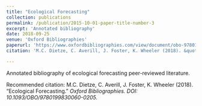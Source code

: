 ```yaml
---
title: "Ecological Forecasting"
collection: publications
permalink: /publication/2015-10-01-paper-title-number-3
excerpt: 'Annotated bibliography'
date: 2018-09-25
venue: 'Oxford Bibliographies'
paperurl: 'https://www.oxfordbibliographies.com/view/document/obo-9780199830060/obo-9780199830060-0205.xml'
citation: 'M.C. Dietze, C. Averill, J. Foster, K. Wheeler (2018). &quot;Ecological Forecasting.&quot; <i>Oxford Bibliographies<i>. DOI: 10.1093/OBO/9780199830060-0205.'

---
```

Annotated bibliography of ecological forecasting peer-reviewed literature. 

Recommended citation: M.C. Dietze, C. Averill, J. Foster, K. Wheeler (2018). “Ecological Forecasting.” <i>Oxford Bibliographies<i>. DOI: 10.1093/OBO/9780199830060-0205.